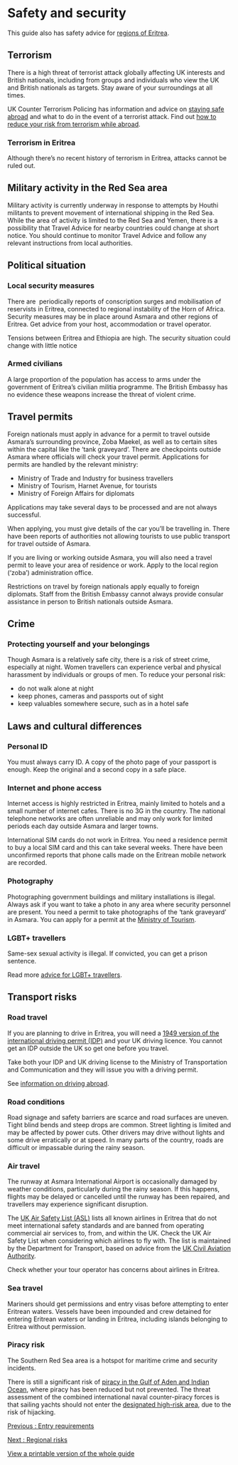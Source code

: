 # Safety and security

This guide also has safety advice for [regions of Eritrea](/foreign-travel-advice/eritrea/regional-risks).

## Terrorism

There is a high threat of terrorist attack globally affecting UK interests and British nationals, including from groups and individuals who view the UK and British nationals as targets. Stay aware of your surroundings at all times.

UK Counter Terrorism Policing has information and advice on [staying safe abroad](https://www.counterterrorism.police.uk/safetyadvice/) and what to do in the event of a terrorist attack. Find out [how to reduce your risk from terrorism while abroad](https://www.gov.uk/guidance/reduce-your-risk-from-terrorism-while-abroad).

### Terrorism in Eritrea

Although there’s no recent history of terrorism in Eritrea, attacks cannot be ruled out.

## Military activity in the Red Sea area

Military activity is currently underway in response to attempts by Houthi militants to prevent movement of international shipping in the Red Sea. While the area of activity is limited to the Red Sea and Yemen, there is a possibility that Travel Advice for nearby countries could change at short notice. You should continue to monitor Travel Advice and follow any relevant instructions from local authorities.

## Political situation

### Local security measures

There are  periodically reports of conscription surges and mobilisation of reservists in Eritrea, connected to regional instability of the Horn of Africa. Security measures may be in place around Asmara and other regions of Eritrea. Get advice from your host, accommodation or travel operator.

Tensions between Eritrea and Ethiopia are high. The security situation could change with little notice

### Armed civilians

A large proportion of the population has access to arms under the government of Eritrea’s civilian militia programme. The British Embassy has no evidence these weapons increase the threat of violent crime.

## Travel permits

Foreign nationals must apply in advance for a permit to travel outside Asmara’s surrounding province, Zoba Maekel, as well as to certain sites within the capital like the ‘tank graveyard’. There are checkpoints outside Asmara where officials will check your travel permit. Applications for permits are handled by the relevant ministry:

* Ministry of Trade and Industry for business travellers
* Ministry of Tourism, Harnet Avenue, for tourists
* Ministry of Foreign Affairs for diplomats

Applications may take several days to be processed and are not always successful.

When applying, you must give details of the car you’ll be travelling in. There have been reports of authorities not allowing tourists to use public transport for travel outside of Asmara.

If you are living or working outside Asmara, you will also need a travel permit to leave your area of residence or work. Apply to the local region (‘zoba’) administration office.

Restrictions on travel by foreign nationals apply equally to foreign diplomats. Staff from the British Embassy cannot always provide consular assistance in person to British nationals outside Asmara.

## Crime

### Protecting yourself and your belongings

Though Asmara is a relatively safe city, there is a risk of street crime, especially at night. Women travellers can experience verbal and physical harassment by individuals or groups of men. To reduce your personal risk:

* do not walk alone at night
* keep phones, cameras and passports out of sight
* keep valuables somewhere secure, such as in a hotel safe

## Laws and cultural differences

### Personal ID

You must always carry ID. A copy of the photo page of your passport is enough. Keep the original and a second copy in a safe place.

### Internet and phone access

Internet access is highly restricted in Eritrea, mainly limited to hotels and a small number of internet cafes. There is no 3G in the country. The national telephone networks are often unreliable and may only work for limited periods each day outside Asmara and larger towns.

International SIM cards do not work in Eritrea. You need a residence permit to buy a local SIM card and this can take several weeks. There have been unconfirmed reports that phone calls made on the Eritrean mobile network are recorded.

### Photography

Photographing government buildings and military installations is illegal. Always ask if you want to take a photo in any area where security personnel are present. You need a permit to take photographs of the ‘tank graveyard’ in Asmara. You can apply for a permit at the [Ministry of Tourism](http://www.eritrea.be/MoT.htm).

### LGBT+ travellers

Same-sex sexual activity is illegal. If convicted, you can get a prison sentence.

Read more [advice for LGBT+ travellers](https://www.gov.uk/lesbian-gay-bisexual-and-transgender-foreign-travel-advice).

## Transport risks

### Road travel

If you are planning to drive in Eritrea, you will need a [1949 version of the international driving permit (IDP)](https://www.gov.uk/driving-abroad/international-driving-permit) and your UK driving licence. You cannot get an IDP outside the UK so get one before you travel.

Take both your IDP and UK driving license to the Ministry of Transportation and Communication and they will issue you with a driving permit.

See [information on driving abroad](https://www.gov.uk/driving-abroad).

### Road conditions

Road signage and safety barriers are scarce and road surfaces are uneven. Tight blind bends and steep drops are common. Street lighting is limited and may be affected by power cuts. Other drivers may drive without lights and some drive erratically or at speed. In many parts of the country, roads are difficult or impassable during the rainy season.

### Air travel

The runway at Asmara International Airport is occasionally damaged by weather conditions, particularly during the rainy season. If this happens, flights may be delayed or cancelled until the runway has been repaired, and travellers may experience significant disruption.

The [UK Air Safety List (ASL)](https://www.gov.uk/guidance/uk-air-safety-list) lists all known airlines in Eritrea that do not meet international safety standards and are banned from operating commercial air services to, from, and within the UK. Check the UK Air Safety List when considering which airlines to fly with. The list is maintained by the Department for Transport, based on advice from the [UK Civil Aviation Authority](https://www.caa.co.uk/Commercial-Industry/Airlines/Licensing/Requirements-and-guidance/Third-Country-Operator-Certificates).

Check whether your tour operator has concerns about airlines in Eritrea.

### Sea travel

Mariners should get permissions and entry visas before attempting to enter Eritrean waters. Vessels have been impounded and crew detained for entering Eritrean waters or landing in Eritrea, including islands belonging to Eritrea without permission.

### Piracy risk

The Southern Red Sea area is a hotspot for maritime crime and security incidents.

There is still a significant risk of [piracy in the Gulf of Aden and Indian Ocean](https://www.gov.uk/guidance/sea-river-and-piracy-safety), where piracy has been reduced but not prevented. The threat assessment of the combined international naval counter-piracy forces is that sailing yachts should not enter the [designated high-risk area,](https://on-shore.mschoa.org/) due to the risk of hijacking.

[Previous
:
Entry requirements](/foreign-travel-advice/eritrea/entry-requirements)

[Next
:
Regional risks](/foreign-travel-advice/eritrea/regional-risks)

[View a printable version of the whole guide](/foreign-travel-advice/eritrea/print)